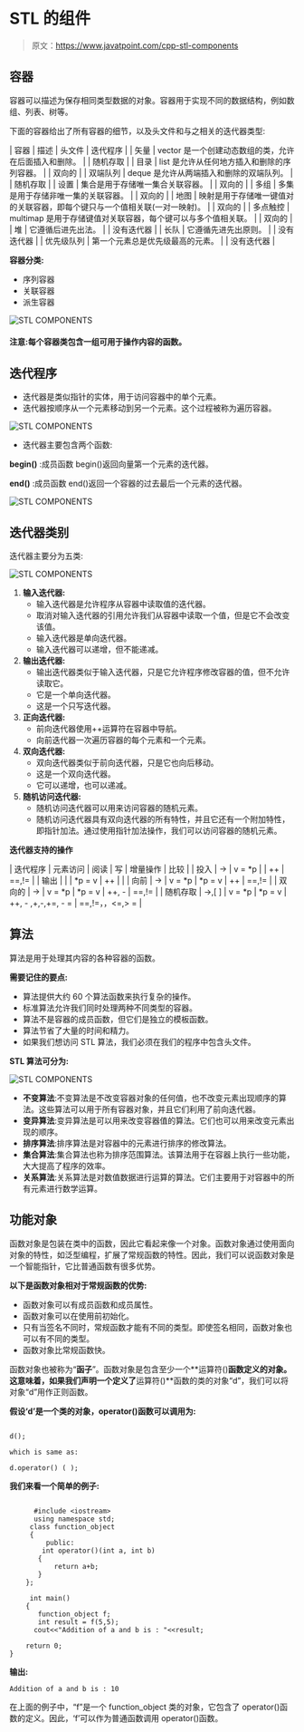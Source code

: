 # STL 的组件

> 原文：<https://www.javatpoint.com/cpp-stl-components>

## 容器

容器可以描述为保存相同类型数据的对象。容器用于实现不同的数据结构，例如数组、列表、树等。

下面的容器给出了所有容器的细节，以及头文件和与之相关的迭代器类型:

| 容器 | 描述 | 头文件 | 迭代程序 |
| 矢量 | vector 是一个创建动态数组的类，允许在后面插入和删除。 |  | 随机存取 |
| 目录 | list 是允许从任何地方插入和删除的序列容器。 |  | 双向的 |
| 双端队列 | deque 是允许从两端插入和删除的双端队列。 |  | 随机存取 |
| 设置 | 集合是用于存储唯一集合关联容器。 |  | 双向的 |
| 多组 | 多集是用于存储非唯一集的关联容器。 |  | 双向的 |
| 地图 | 映射是用于存储唯一键值对的关联容器，即每个键只与一个值相关联(一对一映射)。 | <map></map> | 双向的 |
| 多点触控 | multimap 是用于存储键值对关联容器，每个键可以与多个值相关联。 | <map></map> | 双向的 |
| 堆 | 它遵循后进先出法。 | <stack></stack> | 没有迭代器 |
| 长队 | 它遵循先进先出原则。 |  | 没有迭代器 |
| 优先级队列 | 第一个元素总是优先级最高的元素。 |  | 没有迭代器 |

**容器分类:**

*   序列容器
*   关联容器
*   派生容器

![STL COMPONENTS](img/ad252aed64af6eb9a2a5d17f5f3615d3.png)

#### 注意:每个容器类包含一组可用于操作内容的函数。

## 迭代程序

*   迭代器是类似指针的实体，用于访问容器中的单个元素。
*   迭代器按顺序从一个元素移动到另一个元素。这个过程被称为遍历容器。

![STL COMPONENTS](img/d4b2373892219a0a28e924c75124782e.png)

*   迭代器主要包含两个函数:

**begin()** :成员函数 begin()返回向量第一个元素的迭代器。

**end()** :成员函数 end()返回一个容器的过去最后一个元素的迭代器。

![STL COMPONENTS](img/0e26e44153627d09b9f77890b2dd0a04.png)

## 迭代器类别

迭代器主要分为五类:

![STL COMPONENTS](img/157ebf585c3be5f175b43f7ee1a20a67.png)

1.  **输入迭代器:**
    *   输入迭代器是允许程序从容器中读取值的迭代器。
    *   取消对输入迭代器的引用允许我们从容器中读取一个值，但是它不会改变该值。
    *   输入迭代器是单向迭代器。
    *   输入迭代器可以递增，但不能递减。
2.  **输出迭代器:**
    *   输出迭代器类似于输入迭代器，只是它允许程序修改容器的值，但不允许读取它。
    *   它是一个单向迭代器。
    *   这是一个只写迭代器。
3.  **正向迭代器:**
    *   前向迭代器使用++运算符在容器中导航。
    *   向前迭代器一次遍历容器的每个元素和一个元素。
4.  **双向迭代器:**
    *   双向迭代器类似于前向迭代器，只是它也向后移动。
    *   这是一个双向迭代器。
    *   它可以递增，也可以递减。
5.  **随机访问迭代器:**
    *   随机访问迭代器可以用来访问容器的随机元素。
    *   随机访问迭代器具有双向迭代器的所有特性，并且它还有一个附加特性，即指针加法。通过使用指针加法操作，我们可以访问容器的随机元素。

**迭代器支持的操作**

| 迭代程序 | 元素访问 | 阅读 | 写 | 增量操作 | 比较 |
| 投入 | -> | v = *p |  | ++ | ==,!= |
| 输出 |  |  | *p = v | ++ |  |
| 向前 | -> | v = *p | *p = v | ++ | ==,!= |
| 双向的 | -> | v = *p | *p = v | ++, - | ==,!= |
| 随机存取 | ->,[ ] | v = *p | *p = v | ++, - ,+,-,+=, - = | ==,!=，，<=,> = |

## 算法

算法是用于处理其内容的各种容器的函数。

**需要记住的要点:**

*   算法提供大约 60 个算法函数来执行复杂的操作。
*   标准算法允许我们同时处理两种不同类型的容器。
*   算法不是容器的成员函数，但它们是独立的模板函数。
*   算法节省了大量的时间和精力。
*   如果我们想访问 STL 算法，我们必须在我们的程序中包含<algorithm>头文件。</algorithm>

**STL 算法可分为:**

![STL COMPONENTS](img/bcdf9ea63fb0865749a7bfc1a68d6698.png)

*   **不变算法**:不变算法是不改变容器对象的任何值，也不改变元素出现顺序的算法。这些算法可以用于所有容器对象，并且它们利用了前向迭代器。
*   **变异算法**:变异算法是可以用来改变容器值的算法。它们也可以用来改变元素出现的顺序。
*   **排序算法**:排序算法是对容器中的元素进行排序的修改算法。
*   **集合算法**:集合算法也称为排序范围算法。该算法用于在容器上执行一些功能，大大提高了程序的效率。
*   **关系算法**:关系算法是对数值数据进行运算的算法。它们主要用于对容器中的所有元素进行数学运算。

## 功能对象

函数对象是包装在类中的函数，因此它看起来像一个对象。函数对象通过使用面向对象的特性，如泛型编程，扩展了常规函数的特性。因此，我们可以说函数对象是一个智能指针，它比普通函数有很多优势。

**以下是函数对象相对于常规函数的优势:**

*   函数对象可以有成员函数和成员属性。
*   函数对象可以在使用前初始化。
*   只有当签名不同时，常规函数才能有不同的类型。即使签名相同，函数对象也可以有不同的类型。
*   函数对象比常规函数快。

函数对象也被称为“**函子**”。函数对象是包含至少一个**运算符()**函数定义的对象。这意味着，如果我们声明一个定义了**运算符()**函数的类的对象“d”，我们可以将对象“d”用作正则函数。

**假设‘d’是一个类的对象，operator()函数可以调用为:**

```

d();

which is same as:

d.operator() ( );

```

**我们来看一个简单的例子:**

```

      #include <iostream>
      using namespace std;
     class function_object
     {
         public:
        int operator()(int a, int b)            
       {
           return a+b;
       }
    };

     int main()
    {
       function_object f;               
       int result = f(5,5);
      cout<<"Addition of a and b is : "<<result;

    return 0;
}

```

**输出:**

```
Addition of a and b is : 10

```

在上面的例子中，“f”是一个 function_object 类的对象，它包含了 operator()函数的定义。因此，‘f’可以作为普通函数调用 operator()函数。